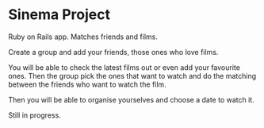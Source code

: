 # Sinema Project

Ruby on Rails app. Matches friends and films.

Create a group and add your friends, those ones who love films.

You will be able to check the latest films out or even add your favourite ones. Then the group pick the ones that want to watch and do the matching between the friends who want to watch the film.

Then you will be able to organise yourselves and choose a date to watch it.

Still in progress.
